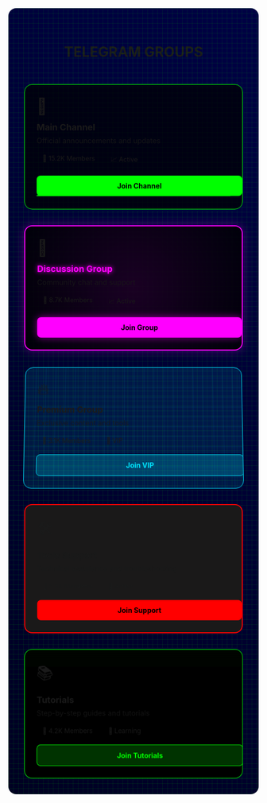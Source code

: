 <div class="cyber-container">
  <div class="matrix-bg"></div>
  <div class="header">
    <center><h1 class="neon-text">TELEGRAM GROUPS</h1></center>
    <div class="cyber-line"></div>
  </div>

  <div class="groups-grid">
    <!-- Main Channel - Cyber Style -->
    <div class="group-card cyber">
      <div class="card-glow"></div>
      <div class="card-content">
        <div class="group-icon">📢</div>
        <h3>Main Channel</h3>
        <p>Official announcements and updates</p>
        <div class="stats">
          <span class="stat">👥 15.2K Members</span>
          <span class="stat">📈 Active</span>
        </div>
        <a href="https://t.me/DoomsdayxProductions" class="join-button" target="_blank">
          Join Channel
          <div class="button-glow"></div>
        </a>
      </div>
      <div class="scan-line"></div>
    </div>
    <!-- Discussion Group - Neon Style -->
    <div class="group-card neon">
      <div class="neon-border"></div>
      <div class="card-content">
        <div class="group-icon">💬</div>
        <h3>Discussion Group</h3>
        <p>Community chat and support</p>
        <div class="stats">
          <span class="stat">👥 8.7K Members</span>
          <span class="stat">📈 Active</span>
        </div>
        <a href="https://t.me/DoomsdayxChat" class="join-button" target="_blank">
          Join Group
        </a>
      </div>
      <div class="neon-glow"></div>
    </div>
    <!-- Premium Group - Hologram Style -->
    <div class="group-card hologram">
      <div class="holo-grid"></div>
      <div class="card-content">
        <div class="group-icon">🔥</div>
        <h3>Premium Group</h3>
        <p>Exclusive content and tools</p>
        <div class="stats">
          <span class="stat">👥 3.1K Members</span>
          <span class="stat">💎 VIP</span>
        </div>
        <a href="https://t.me/DoomsdayxVIP" class="join-button" target="_blank">
          Join VIP
        </a>
      </div>
      <div class="holo-scan"></div>
    </div>
    <!-- Tools Support - Glitch Style -->
    <div class="group-card glitch">
      <div class="glitch-overlay"></div>
      <div class="card-content">
        <div class="group-icon">🛠️</div>
        <h3 class="glitch-text" data-text="Tools Support">Tools Support</h3>
        <p>Technical assistance and troubleshooting</p>
        <div class="stats">
          <span class="stat">👥 5.3K Members</span>
          <span class="stat">🔧 Active</span>
        </div>
        <a href="https://t.me/DoomsdayxTools" class="join-button" target="_blank">
          Join Support
        </a>
      </div>
    </div>
    <!-- Tutorials - Matrix Style -->
    <div class="group-card matrix">
      <div class="matrix-overlay"></div>
      <div class="card-content">
        <div class="group-icon">📚</div>
        <h3>Tutorials</h3>
        <p>Step-by-step guides and tutorials</p>
        <div class="stats">
          <span class="stat">👥 4.2K Members</span>
          <span class="stat">📖 Learning</span>
        </div>
        <a href="https://t.me/DoomsdayxTutorials" class="join-button" target="_blank">
          Join Tutorials
        </a>
      </div>
      <div class="matrix-rain"></div>
    </div>
  </div>
</div>

<style>
/* Base Styles */
.cyber-container {
  padding: 2rem;
  background: linear-gradient(45deg, #000022, #000044);
  border-radius: 1rem;
  position: relative;
  overflow: hidden;
}

.matrix-bg {
  position: absolute;
  top: 0;
  left: 0;
  right: 0;
  bottom: 0;
  background: 
    linear-gradient(90deg, rgba(0, 255, 0, 0.1) 1px, transparent 1px),
    linear-gradient(rgba(0, 255, 0, 0.1) 1px, transparent 1px);
  background-size: 10px 10px;
  animation: matrixScroll 20s linear infinite;
}

.groups-grid {
  display: grid;
  grid-template-columns: repeat(auto-fit, minmax(280px, 1fr));
  gap: 2rem;
  margin-top: 3rem;
}

/* Cyber Style Card */
.group-card.cyber {
  background: rgba(0, 0, 0, 0.7);
  border: 1px solid #00ff00;
  animation: borderPulse 2s infinite;
}

.group-card.cyber .scan-line {
  height: 2px;
  background: #00ff00;
  animation: scanLine 2s linear infinite;
}

/* Neon Style Card */
.group-card.neon {
  background: rgba(0, 0, 0, 0.8);
  border: 2px solid #ff00ff;
  box-shadow: 0 0 20px rgba(255, 0, 255, 0.3);
}

.group-card.neon h3 {
  color: #ff00ff;
  text-shadow: 0 0 10px #ff00ff;
}

.group-card.neon .neon-glow {
  position: absolute;
  top: 0;
  left: 0;
  right: 0;
  bottom: 0;
  background: radial-gradient(circle at 50% 50%, rgba(255, 0, 255, 0.2), transparent);
  animation: neonPulse 2s infinite;
}

/* Hologram Style Card */
.group-card.hologram {
  background: rgba(0, 229, 255, 0.1);
  border: 1px solid #00e5ff;
  transform: perspective(1000px) rotateX(5deg);
}

.group-card.hologram .holo-grid {
  position: absolute;
  top: 0;
  left: 0;
  right: 0;
  bottom: 0;
  background: 
    linear-gradient(90deg, rgba(0, 229, 255, 0.1) 1px, transparent 1px),
    linear-gradient(rgba(0, 229, 255, 0.1) 1px, transparent 1px);
  background-size: 20px 20px;
  animation: holoGrid 10s linear infinite;
}

.group-card.hologram .holo-scan {
  position: absolute;
  top: 0;
  left: 0;
  width: 100%;
  height: 100%;
  background: linear-gradient(
    transparent,
    rgba(0, 229, 255, 0.2),
    transparent
  );
  animation: holoScan 3s linear infinite;
}

/* Glitch Style Card */
.group-card.glitch {
  background: #1a1a1a;
  border: 2px solid #ff0000;
  position: relative;
}

.group-card.glitch .glitch-text {
  position: relative;
  animation: textGlitch 3s infinite;
}

.group-card.glitch .glitch-overlay {
  position: absolute;
  top: 0;
  left: 0;
  right: 0;
  bottom: 0;
  background: rgba(255, 0, 0, 0.1);
  animation: glitchOverlay 2s infinite;
  pointer-events: none;
}

/* Matrix Style Card */
.group-card.matrix {
  background: #000;
  border: 1px solid #00ff00;
  overflow: hidden;
}

.group-card.matrix .matrix-rain {
  position: absolute;
  top: 0;
  left: 0;
  right: 0;
  bottom: 0;
  background: linear-gradient(0deg, 
    rgba(0, 255, 0, 0.1) 25%, 
    transparent 25%,
    transparent 50%,
    rgba(0, 255, 0, 0.1) 50%,
    rgba(0, 255, 0, 0.1) 75%,
    transparent 75%
  );
  background-size: 100% 4px;
  animation: matrixRain 1s linear infinite;
}

/* Common Card Styles */
.group-card {
  border-radius: 1rem;
  padding: 1.5rem;
  position: relative;
  overflow: hidden;
  transition: all 0.3s ease;
}

.card-content {
  position: relative;
  z-index: 1;
}

.group-icon {
  font-size: 2rem;
  margin-bottom: 0.75rem;
}

h3 {
  font-size: 1.1rem;
  margin: 0 0 0.5rem 0;
}

p {
  font-size: 0.9rem;
  margin: 0 0 0.75rem 0;
  opacity: 0.8;
}

.stats {
  display: flex;
  flex-wrap: wrap;
  gap: 0.5rem;
  margin: 1rem 0;
}

.stat {
  padding: 0.25rem 0.75rem;
  border-radius: 2rem;
  font-size: 0.8rem;
}

.join-button {
  display: inline-block;
  width: 100%;
  padding: 0.75rem;
  text-align: center;
  border-radius: 0.5rem;
  text-decoration: none;
  font-weight: bold;
  transition: all 0.3s ease;
}

/* Animations */
@keyframes borderPulse {
  0%, 100% { border-color: #00ff00; }
  50% { border-color: #00cc00; }
}

@keyframes scanLine {
  0% { transform: translateY(-100%); }
  100% { transform: translateY(500%); }
}

@keyframes neonPulse {
  0%, 100% { opacity: 0.5; }
  50% { opacity: 0.8; }
}

@keyframes holoGrid {
  0% { transform: perspective(1000px) rotateX(0deg); }
  100% { transform: perspective(1000px) rotateX(360deg); }
}

@keyframes holoScan {
  0% { transform: translateY(-100%); }
  100% { transform: translateY(100%); }
}

@keyframes textGlitch {
  0% { transform: translate(0); }
  20% { transform: translate(-2px, 2px); }
  40% { transform: translate(-2px, -2px); }
  60% { transform: translate(2px, 2px); }
  80% { transform: translate(2px, -2px); }
  100% { transform: translate(0); }
}

@keyframes glitchOverlay {
  0% { opacity: 0; }
  25% { opacity: 0.3; }
  30% { opacity: 0; }
  35% { opacity: 0.3; }
  100% { opacity: 0; }
}

@keyframes matrixRain {
  0% { transform: translateY(0); }
  100% { transform: translateY(4px); }
}

/* Card-specific button styles */
.group-card.cyber .join-button {
  background: #00ff00;
  color: #000;
}

.group-card.neon .join-button {
  background: #ff00ff;
  color: #000;
  box-shadow: 0 0 15px rgba(255, 0, 255, 0.5);
}

.group-card.hologram .join-button {
  background: rgba(0, 229, 255, 0.2);
  color: #00e5ff;
  border: 1px solid #00e5ff;
}

.group-card.glitch .join-button {
  background: #ff0000;
  color: #000;
  animation: buttonGlitch 3s infinite;
}

.group-card.matrix .join-button {
  background: rgba(0, 255, 0, 0.2);
  color: #00ff00;
  border: 1px solid #00ff00;
}

/* Hover effects */
.group-card:hover {
  transform: translateY(-5px);
}

.group-card.cyber:hover {
  box-shadow: 0 0 30px rgba(0, 255, 0, 0.3);
}

.group-card.neon:hover {
  box-shadow: 0 0 40px rgba(255, 0, 255, 0.4);
}

.group-card.hologram:hover {
  transform: perspective(1000px) rotateX(0deg) translateY(-5px);
}

.group-card.glitch:hover {
  box-shadow: 0 0 30px rgba(255, 0, 0, 0.3);
}

.group-card.matrix:hover {
  box-shadow: 0 0 30px rgba(0, 255, 0, 0.3);
}
.group-card.matrix {
  animation: matrixPulse 4s infinite;
}

.group-card.matrix .matrix-rain {
  animation: matrixRain 1s linear infinite, matrixOpacity 4s infinite;
}


/* New Animations */
@keyframes cyberGlow {
  0%, 100% { box-shadow: 0 0 20px rgba(0, 255, 0, 0.2); }
  50% { box-shadow: 0 0 40px rgba(0, 255, 0, 0.4); }
}

@keyframes cyberShine {
  0% { transform: translateX(-100%) rotate(45deg); }
  100% { transform: translateX(100%) rotate(45deg); }
}

@keyframes neonFloat {
  0%, 100% { transform: translateY(0); }
  50% { transform: translateY(-10px); }
}

@keyframes holoFloat {
  0%, 100% { transform: perspective(1000px) rotateX(5deg) translateY(0); }
  50% { transform: perspective(1000px) rotateX(10deg) translateY(-5px); }
}

@keyframes holoRainbow {
  0% { background-position: 0% 50%; }
  100% { background-position: 100% 50%; }
}

@keyframes glitchShake {
  0%, 100% { transform: translate(0); }
  20% { transform: translate(-2px, 2px); }
  40% { transform: translate(-2px, -2px); }
  60% { transform: translate(2px, 2px); }
  80% { transform: translate(2px, -2px); }
}

@keyframes glitchLayers {
  0% { clip-path: polygon(0 0, 100% 0, 100% 5%, 0 5%); }
  20% { clip-path: polygon(0 15%, 100% 15%, 100% 20%, 0 20%); }
  40% { clip-path: polygon(0 40%, 100% 40%, 100% 45%, 0 45%); }
  60% { clip-path: polygon(0 60%, 100% 60%, 100% 65%, 0 65%); }
  80% { clip-path: polygon(0 80%, 100% 80%, 100% 85%, 0 85%); }
  100% { clip-path: polygon(0 0, 100% 0, 100% 5%, 0 5%); }
}

@keyframes matrixPulse {
  0%, 100% { transform: scale(1); }
  50% { transform: scale(1.02); }
}

@keyframes matrixRain {
  0% { transform: translateY(-100%); }
  100% { transform: translateY(100%); }
}

@keyframes matrixOpacity {
  0%, 100% { opacity: 0.3; }
  50% { opacity: 0.6; }
}

  
</style>